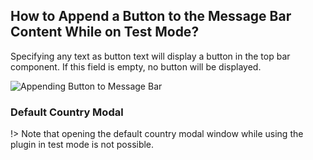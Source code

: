 ## How to Append a Button to the Message Bar Content While on Test Mode?

Specifying any text as button text will display a button in the top bar component. If this field is empty, no button will be displayed.

![Appending Button to Message Bar](http://res.cloudinary.com/mypreview/image/upload/v1492288085/appending-button-to-message-bar_ofswkx.gif)

### Default Country Modal

!> Note that opening the default country modal window while using the plugin in test mode is not possible.
